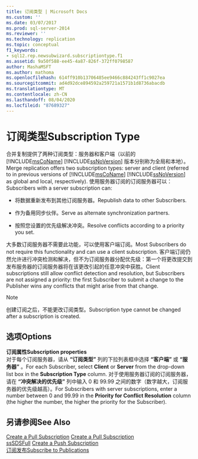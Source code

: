```yaml
---
title: 订阅类型 | Microsoft Docs
ms.custom: ''
ms.date: 03/07/2017
ms.prod: sql-server-2014
ms.reviewer: ''
ms.technology: replication
ms.topic: conceptual
f1_keywords:
- sql12.rep.newsubwizard.subscriptiontype.f1
ms.assetid: 9a50f588-ee45-4a87-826f-372ff0798587
author: MashaMSFT
ms.author: mathoma
ms.openlocfilehash: 614ff910b13706485ee9466c884243ff1c9027ea
ms.sourcegitcommit: ad4d92dce894592a259721a1571b1d8736abacdb
ms.translationtype: MT
ms.contentlocale: zh-CN
ms.lasthandoff: 08/04/2020
ms.locfileid: "87689327"
---
```

# <a name="subscription-type"></a><span data-ttu-id="98a43-102">订阅类型</span><span class="sxs-lookup"><span data-stu-id="98a43-102">Subscription Type</span></span>
  <span data-ttu-id="98a43-103">合并复制提供了两种订阅类型：服务器和客户端（以前的 [!INCLUDE[msCoName](../../includes/msconame-md.md)] [!INCLUDE[ssNoVersion](../../includes/ssnoversion-md.md)] 版本分别称为全局和本地）。</span><span class="sxs-lookup"><span data-stu-id="98a43-103">Merge replication offers two subscription types: server and client (referred to in previous versions of [!INCLUDE[msCoName](../../includes/msconame-md.md)] [!INCLUDE[ssNoVersion](../../includes/ssnoversion-md.md)] as global and local, respectively).</span></span> <span data-ttu-id="98a43-104">使用服务器订阅的订阅服务器可以：</span><span class="sxs-lookup"><span data-stu-id="98a43-104">Subscribers with a server subscription can:</span></span>  
  
-   <span data-ttu-id="98a43-105">将数据重新发布到其他订阅服务器。</span><span class="sxs-lookup"><span data-stu-id="98a43-105">Republish data to other Subscribers.</span></span>  
  
-   <span data-ttu-id="98a43-106">作为备用同步伙伴。</span><span class="sxs-lookup"><span data-stu-id="98a43-106">Serve as alternate synchronization partners.</span></span>  
  
-   <span data-ttu-id="98a43-107">按照您设置的优先级解决冲突。</span><span class="sxs-lookup"><span data-stu-id="98a43-107">Resolve conflicts according to a priority you set.</span></span>  
  
 <span data-ttu-id="98a43-108">大多数订阅服务器不需要此功能，可以使用客户端订阅。</span><span class="sxs-lookup"><span data-stu-id="98a43-108">Most Subscribers do not require this functionality and can use a client subscription.</span></span> <span data-ttu-id="98a43-109">客户端订阅仍然允许进行冲突检测和解决，但不为订阅服务器分配优先级：第一个将更改提交到发布服务器的订阅服务器将在该更改引起的任意冲突中获胜。</span><span class="sxs-lookup"><span data-stu-id="98a43-109">Client subscriptions still allow conflict detection and resolution, but Subscribers are not assigned a priority: the first Subscriber to submit a change to the Publisher wins any conflicts that might arise from that change.</span></span>  
  
> [!NOTE]  
>  <span data-ttu-id="98a43-110">创建订阅之后，不能更改订阅类型。</span><span class="sxs-lookup"><span data-stu-id="98a43-110">Subscription type cannot be changed after a subscription is created.</span></span>  
  
## <a name="options"></a><span data-ttu-id="98a43-111">选项</span><span class="sxs-lookup"><span data-stu-id="98a43-111">Options</span></span>  
 <span data-ttu-id="98a43-112">**订阅属性**</span><span class="sxs-lookup"><span data-stu-id="98a43-112">**Subscription properties**</span></span>  
 <span data-ttu-id="98a43-113">对于每个订阅服务器，请从 **“订阅类型”** 列的下拉列表框中选择 **“客户端”** 或 **“服务器”** 。</span><span class="sxs-lookup"><span data-stu-id="98a43-113">For each Subscriber, select **Client** or **Server** from the drop-down list box in the **Subscription Type** column.</span></span> <span data-ttu-id="98a43-114">对于使用服务器订阅的订阅服务器，请在 **“冲突解决的优先级”** 列中输入 0 和 99.99 之间的数字（数字越大，订阅服务器的优先级越高）。</span><span class="sxs-lookup"><span data-stu-id="98a43-114">For Subscribers with server subscriptions, enter a number between 0 and 99.99 in the **Priority for Conflict Resolution** column (the higher the number, the higher the priority for the Subscriber).</span></span>  
  
## <a name="see-also"></a><span data-ttu-id="98a43-115">另请参阅</span><span class="sxs-lookup"><span data-stu-id="98a43-115">See Also</span></span>  
 <span data-ttu-id="98a43-116">[Create a Pull Subscription](create-a-pull-subscription.md) </span><span class="sxs-lookup"><span data-stu-id="98a43-116">[Create a Pull Subscription](create-a-pull-subscription.md) </span></span>  
 <span data-ttu-id="98a43-117">[ssSDSFull](create-a-push-subscription.md) </span><span class="sxs-lookup"><span data-stu-id="98a43-117">[Create a Push Subscription](create-a-push-subscription.md) </span></span>  
 [<span data-ttu-id="98a43-118">订阅发布</span><span class="sxs-lookup"><span data-stu-id="98a43-118">Subscribe to Publications</span></span>](subscribe-to-publications.md)  
  
  
